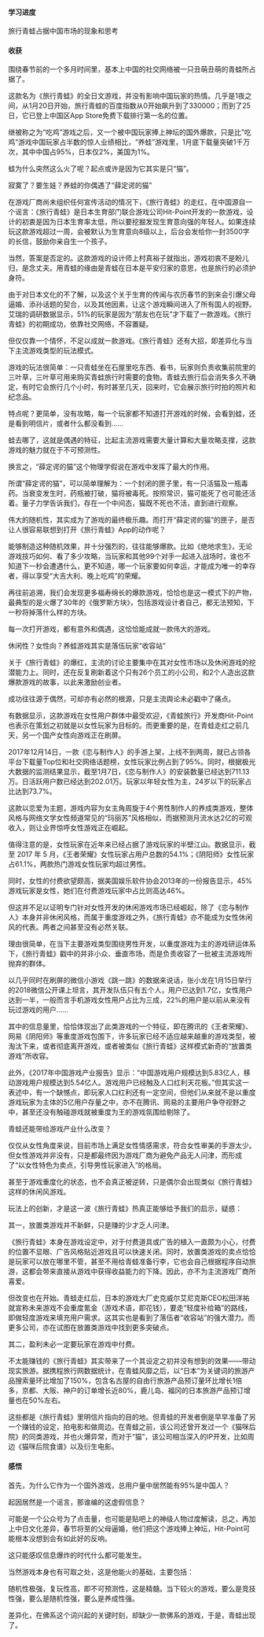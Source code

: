 #### 学习进度

旅行青蛙占据中国市场的现象和思考

#### 收获

围绕春节前的一个多月时间里，基本上中国的社交网络被一只丑萌丑萌的青蛙所占据了。

这款名为《旅行青蛙》的全日文游戏，并没有影响中国玩家的热情。几乎是1夜之间，从1月20日开始，旅行青蛙的百度指数从0开始飙升到了330000；而到了25日，它已登上中国区App Store免费下载排行第一名的位置。

继被称之为“吃鸡”游戏之后，又一个被中国玩家捧上神坛的国外爆款，只是比”吃鸡“游戏中国玩家占半数的惊人业绩相比，“养蛙”游戏里，1月底下载量突破1千万次，其中中国占95%，日本仅2%，美国为1%。

蛙为什么突然这么火了呢？起点或许是因为它其实是只“猫”。

寂寞了？要生娃？养蛙的你偶遇了“薛定谔的猫”

在游戏厂商尚未组织任何宣传活动的情况下，《旅行青蛙》的走红，在中国源自一个谣言：《旅行青蛙》是日本生育部门联合游戏公司Hit-Point开发的一款游戏，设计的初衷是因为日本生育率太低，所以要挖掘发现生育意向强的年轻人。如果连续玩这款游戏超过一周，会被默认为生育意向8级以上，后台会发给你一封3500字的长信，鼓励你亲自生一个孩子。

当然，答案是否定的。这款游戏的设计师上村真裕子就指出，游戏初衷不是盼儿归，是念丈夫。用青蛙的缘由是青蛙在日本是平安归家的意思，也是旅行的必须护身符。

由于对日本文化的不了解，以及这个关于生育的传闻与农历春节的到来会引爆父母逼婚、添孙话题的契合，以及其他因素，让这个游戏瞬间进入了所有国人的视野。艾瑞的调研数据显示，51%的玩家是因为“朋友也在玩”才下载了一款游戏。《旅行青蛙》的初期成功，依靠社交网络，不容置疑。

但仅仅靠一个情怀，不足以成就一款游戏。《旅行青蛙》还有大招，即差异化与当下主流游戏类型的玩法模式。

游戏的玩法很简单：一只青蛙坐在石屋里吃东西、看书，玩家则负责收集前院里的三叶草，三叶草可用来购买青蛙旅行时需要的食物。青蛙去旅行后会消失多久不确定，有时它会旅行几个小时，有时甚至几天，回来时，它会展示旅行时拍的照片和纪念品。

特点呢？更简单，没有攻略，每一个玩家都不知道打开游戏的时候，会看到蛙，还是看到明信片，或者什么都没看到……

蛙去哪了，这就是偶遇的特征，比起主流游戏需要大量计算和大量攻略支撑，这款游戏的魅力就在于不可预测性。

换言之，“薛定谔的猫”这个物理学假说在游戏中发挥了最大的作用。

所谓“薛定谔的猫”，可以简单理解为：一个封闭的匣子里，有一只活猫及一瓶毒药。当衰变发生时，药瓶被打破，猫将被毒死。按照常识，猫可能死了也可能还活着。量子力学告诉我们，存在一个中间态，猫既不死也不活，直到进行观察。

伟大的随机性，其实成为了游戏的最终极乐趣。而打开“薛定谔的猫”的匣子，是否让人很容易联想到打开《旅行青蛙》App的动作呢？

能够制造这种随机效果，并十分强烈的，往往能够爆款。比如《绝地求生》，无论游戏技巧如何、看了多少攻略，当玩家和其他99个对手一起进入战场时，谁也不知道下一秒会遭遇什么，更不知道，哪一个玩家要如何幸运，才能成为唯一的幸存者，得以享受“大吉大利、晚上吃鸡”的荣耀。

再往前追溯，我们会发现更多福寿绵长的爆款游戏，恰恰也是这一模式下的产物，最典型的是火爆了30年的《俄罗斯方块》，包括游戏设计者自己，都无法预知，下一秒将掉落什么样的方块。

每一次打开游戏，都有意外和偶遇，这恰恰能成就一款伟大的游戏。

休闲性？女性向？养蛙游戏其实是落伍玩家“收容站”

关于《旅行青蛙》的爆红，主流的讨论主要集中在其对女性市场以及休闲游戏的挖潜能力上。同时，还在反复刷新着这个只有26个员工的小公司，和2个人造出这款爆款游戏的故事，以此来激励创业者。

成功往往源于偶然，可却亦有必然的根源，只是主流舆论未必戳中了痛点。

有数据显示，这款游戏在女性用户群体中最受欢迎，《青蛙旅行》开发商Hit-Point也表示在策划之初就是以女性玩家为目标的。而更重要的是，在青蛙走红之前几天，另一个国产女性向游戏正在刷屏。

2017年12月14日，一款《恋与制作人》的手游上架，上线不到两周，就已占领各平台下载量Top位和社交网络话题榜，女性玩家比例占到了95%。同时，根据极光大数据的监测结果显示，截至1月7日，《恋与制作人》的安装数量已经达到711.13万。日活跃用户数已经达到202.01万。玩家以年轻女性为主，24岁以下的玩家占比达到73.7%。

这款以恋爱为主题，游戏内容为女主角周旋于4个男性制作人的养成类游戏，整体风格与网络文学女性频道常见的“玛丽苏”风格相似，而据预测月流水达2亿的可观收入，则让业界惊呼女性游戏正在崛起。

值得注意的是，女性玩家在近年来已经占据了游戏玩家的半壁江山。数据显示，截至 2017 年 5 月，《王者荣耀》女性玩家占用户总数的54.1%；《阴阳师》女性玩家占61.1%，两款热门游戏女性玩家均超过男性。

同时，女性的付费欲望颇高，据美国娱乐软件协会2013年的一份报告显示，45%游戏玩家是女性，她们在付费游戏玩家中占比则高达46%。

但这并不足以证明专门针对女性开发的休闲游戏市场已经崛起，除了《恋与制作人》本身并非休闲风格，而属于重度游戏之外，《旅行青蛙》亦不能成为女性休闲风的代表。两者之间甚至没有必然关联。

理由很简单，在当下主要游戏类型围绕男性开发，以重度游戏为主的游戏研运体系下，《旅行青蛙》戳中的并非小众、垂直市场，而是负责收容了一批被主流游戏所抛弃的群体。

以几乎同时在刷屏的微信小游戏《跳一跳》的数据来说话，张小龙在1月15日举行的2018微信公开课上坦言，其开发队伍只有五个人，用户已达到1.7亿，女性用户达到一半，一般而言手机游戏女性用户占比为三成，22%的用户是以前从来没有玩过游戏的用户……

其中的信息量里，恰恰体现出了此类游戏的一个特征，即在腾讯的《王者荣耀》、网易《阴阳师》等重度游戏包围下，许多玩家已经不适应越来越重的游戏类型，被淘汰下来，或者彻底离开游戏，或者被类似《旅行青蛙》这样模式新奇的“放置类游戏”所收容。

此外，《2017年中国游戏产业报告》显示：“中国游戏用户规模达到5.83亿人，移动游戏用户规模达到5.54亿人。游戏用户已经触及人口红利天花板。”但其实这一表述中，有一个缺憾点，即玩家人口红利还有一定空间，但他们从来就不是以重度游戏玩家为主体的5亿用户存量之中，亦不在腾讯、网易的主要用户争夺视野之中，甚至还没有触碰游戏就被重度为王的游戏氛围给剔除了。

青蛙还能带给游戏产业什么改变？

仅仅从女性角度来说，目前市场上满足女性情感需求，符合女性审美的手游太少。但女性游戏并非没有，只是都最终因为游戏厂商为避免产品无人问津，而形成了“以女性特色为卖点，引导男性玩家进入”的格局。

甚至于游戏重度化的状态，也不会真正被逆转，只是偶尔会出现类似《旅行青蛙》这样的休闲风游戏。

玩法上的创新，才是这一波《旅行青蛙》热真正能够给予我们的启示，疑惑：

其一，放置类游戏并不新鲜，只是赚的少才乏人问津。

《旅行青蛙》本身在游戏设定中，对于付费道具或广告的植入一直颇为小心，付费的位置不显眼、广告风格贴近游戏且可以快速关闭。同时，放置类游戏的卖点恰恰是玩家可以放在哪里不管，甚至不用给青蛙准备行李，它也会自己根据程序自动旅游，这都会带来直接从游戏中获得收益能力的下降。因此，亦不为主流游戏厂商所喜爱。

但改变也在开始。青蛙走红后，日本的游戏大厂史克威尔艾尼克斯CEO松田洋祐就宣称未来游戏不会重度氪金（游戏术语，即花钱），要走“轻度补给箱”的路线，即做轻度游戏来填充用户需求。这其实也是看到了落伍者“收容站”的强大潜力。而更多公司，亦在试图在放置类游戏中找到更多突破点。

其二，盈利未必一定要玩家在游戏中付费。

不太能赚钱的《旅行青蛙》其实带来了一个其设定之初并没有想到的效果——带动现实旅游。据携程旅行网数据统计，在青蛙风靡之后，以“日本”为关键词的旅游产品搜索量环比增加了150%，包含名古屋的自由行旅游产品预订量环比增长1倍多，京都、大阪、神户的订单增长近80%，鹿儿岛、福冈的日本旅游产品预订增量也在50%左右。

这些都是《旅行青蛙》里明信片指向的目的地。但青蛙的开发者倒是早早准备了另一个赚钱的设定，拍电影和做周边。在青蛙之前，该公司还曾开发过一个《猫咪后院》的同类游戏，并也火爆异常，而对于“猫”，该公司相当深入的IP开发，比如周边《猫咪后院食谱》以及衍生电影。

#### 感悟

首先，为什么它作为一个国外游戏，总用户量中居然能有95%是中国人？

起因居然是一个谣言，那谁编的这虚假信息？

可能是一个公众号为了点击量，也可能是贴吧上的神级人物过度解读，总之，再加上中日文化差异，春节将至的父母逼婚，他们把这个游戏捧上神坛，Hit-Point可能根本没想到会有如此好的反响。

这只能感叹信息爆炸的时代什么都可能发生。

当然游戏本身也有可取之处，这是他能火的基础，主要包括：

随机性极强，复玩性高，即不可预测性，这是精髓。当下较火的游戏，要么是竞技性强，要么是随机性强，要么是养成性强。

差异化，在佛系这个词兴起的关键时刻，却缺少一款佛系的游戏，于是，青蛙出现了。